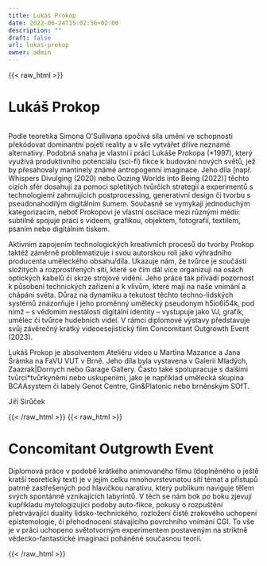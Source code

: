 ```yaml
---
title: Lukáš Prokop
date: 2022-06-24T15:02:56+02:00
description: ""
draft: false
url: lukas-prokop
owner: admin
---
```

{{< raw_html >}}
<h1 id="luk&aacute;&scaron;-prokop">Luk&aacute;&scaron; Prokop</h1>
<div class="page" title="Page 25">
<div class="section">
<div class="layoutArea">
<div class="column">
<p>Podle teoretika Simona O&rsquo;Sullivana spoč&iacute;v&aacute; s&iacute;la uměn&iacute; ve schopnosti přek&oacute;dovat dominantn&iacute; pojet&iacute; reality a v s&iacute;le vytv&aacute;řet dř&iacute;ve nezn&aacute;m&eacute; alternativy. Podobn&aacute; snaha je vlastn&iacute; i pr&aacute;ci Luk&aacute;&scaron;e Prokopa (*1997), kter&yacute; využ&iacute;v&aacute; produktivn&iacute;ho potenci&aacute;lu (sci-fi) fikce k budov&aacute;n&iacute; nov&yacute;ch světů, jež by přesahovaly mantinely zn&aacute;m&eacute; antropogenn&iacute; imaginace. Jeho d&iacute;la [např. Whispers Divulging (2020) nebo Oozing Worlds into Being (2022)] těchto ciz&iacute;ch sf&eacute;r dosahuj&iacute; za pomoci spletit&yacute;ch tvůrč&iacute;ch strategi&iacute; a experimentů s technologiemi zahrnuj&iacute;c&iacute;ch postprocessing, generativn&iacute; design či tvorbu s pseudonahodil&yacute;m digit&aacute;ln&iacute;m &scaron;umem. Současně se vymykaj&iacute; jednoduch&yacute;m kategorizac&iacute;m, neboť Prokopovi je vlastn&iacute; oscilace mezi různ&yacute;mi m&eacute;dii: subtilně spojuje pr&aacute;ci s videem, grafikou, objektem, fotografi&iacute;, textilem, psan&iacute;m nebo digit&aacute;ln&iacute;m tiskem.</p>
<p>Aktivn&iacute;m zapojen&iacute;m technologick&yacute;ch kreativn&iacute;ch procesů do tvorby Prokop takt&eacute;ž z&aacute;měrně problematizuje i svou autorskou roli jako v&yacute;hradn&iacute;ho producenta uměleck&eacute;ho obsahu/d&iacute;la. Ukazuje n&aacute;m, že tvůrce je souč&aacute;st&iacute; složit&yacute;ch a rozprostřen&yacute;ch s&iacute;t&iacute;, kter&eacute; se č&iacute;m d&aacute;l v&iacute;ce organizuj&iacute; na os&aacute;ch optick&yacute;ch kabelů či skrze strojov&eacute; viděn&iacute;. Jeho pr&aacute;ce tak přiv&aacute;d&iacute; pozornost k působen&iacute; technick&yacute;ch zař&iacute;zen&iacute; a k vlivům, kter&eacute; maj&iacute; na na&scaron;e vn&iacute;m&aacute;n&iacute; a ch&aacute;p&aacute;n&iacute; světa. Důraz na dynamiku a tekutost těchto techno-lidsk&yacute;ch syst&eacute;mů zn&aacute;zorňuje i jeho proměnn&yacute; uměleck&yacute; pseudonym h5io6i54k, pod n&iacute;mž &ndash; s vědom&iacute;m nest&aacute;losti digit&aacute;ln&iacute; identity &ndash; vystupuje jako VJ, grafik, umělec či tvůrce hudebn&iacute;ch vide&iacute;. V r&aacute;mci diplomov&eacute; v&yacute;stavy představuje svůj z&aacute;věrečn&yacute; kr&aacute;tk&yacute; videoesejistick&yacute; film Concomitant Outgrowth Event (2023).</p>
<p>Luk&aacute;&scaron; Prokop je absolventem Ateli&eacute;ru video u Martina Mazance a Jana &Scaron;r&aacute;mka na FaVU VUT v Brně. Jeho d&iacute;la byla vystavena&nbsp;v Galerii Mlad&yacute;ch, Zaazrak|Dornych nebo Garage Gallery. Často tak&eacute; spolupracuje s dal&scaron;&iacute;mi tvůrci*tvůrkyněmi nebo uskupen&iacute;mi, jako je např&iacute;klad uměleck&aacute; skupina BCAAsystem či labely Genot Centre, Gin&amp;Platonic nebo brněnsk&yacute;m SOfT.</p>
<p>Jiř&iacute; Sirůček</p>
</div>
</div>
</div>
</div>
{{< /raw_html >}}
<!-- SECTION BREAK -->
{{< raw_html >}}
<h1 class="b-detail__title">Concomitant Outgrowth Event</h1>
<p>Diplomov&aacute; pr&aacute;ce v podobě kr&aacute;tk&eacute;ho animovan&eacute;ho filmu (doplněn&eacute;ho o je&scaron;tě krat&scaron;&iacute; teoretick&yacute; text) je v jej&iacute;m celku mnohovrstevnatou s&iacute;t&iacute; t&eacute;mat a př&iacute;stupů patrně zastře&scaron;en&yacute;ch pod hlavičkou narativu, kter&yacute; publikum naviguje tělem sv&yacute;ch spont&aacute;nně vznikaj&iacute;c&iacute;ch labyrintů. V těch se n&aacute;m bok po boku zjevuj&iacute; kupř&iacute;kladu mytologizuj&iacute;c&iacute; podoby auto-fikce, pokusy o rozpu&scaron;těn&iacute; přetrv&aacute;vaj&iacute;c&iacute; duality lidsko-technick&eacute;ho, rozložen&iacute; čistě zrakov&eacute;ho uchopen&iacute; epistemologie, či přehodnocen&iacute; st&aacute;vaj&iacute;c&iacute;ho povrchn&iacute;ho vn&iacute;m&aacute;n&iacute; CGI. To v&scaron;e je v pr&aacute;ci uchopeno světotvorn&yacute;m experimentem postaven&yacute;m na striktně vědecko-fantastick&eacute; imaginaci poh&aacute;něn&eacute; současnou teori&iacute;.</p>
{{< /raw_html >}}
